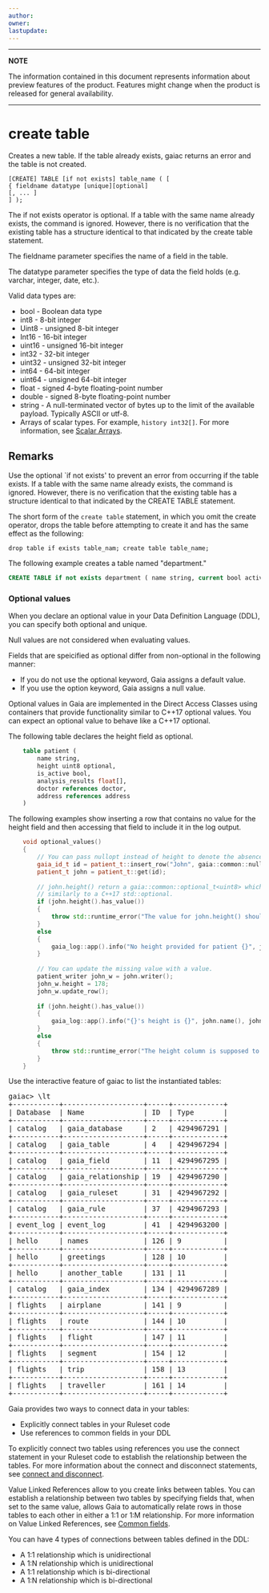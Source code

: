 ```yaml
---
author: 
owner: 
lastupdate: 
---
```


---

**NOTE**

The information contained in this document represents information about preview features of the product. Features might change when the product is released for general availability.

---
# create table

Creates a new table. If the table already exists, gaiac returns an error and the table is not created.

```
[CREATE] TABLE [if not exists] table_name ( [
{ fieldname datatype [unique][optional]
[, ... ]
] );
```

The if not exists operator is optional. If a table with the same name already exists, the command is ignored. However, there is no verification that the existing table has a structure identical to that indicated by the create table statement.

The fieldname parameter specifies the name of a field in the table.

The datatype parameter specifies the type of data the field holds (e.g. varchar, integer, date, etc.).

Valid data types are:

- bool - Boolean data type
- int8 - 8-bit integer
- Uint8 - unsigned 8-bit integer
- Int16 - 16-bit integer
- uint16 - unsigned 16-bit integer
- int32 - 32-bit integer
- uint32 - unsigned 32-bit integer
- int64 - 64-bit integer
- uint64 - unsigned 64-bit integer
- float - signed 4-byte floating-point number
- double - signed 8-byte floating-point number
- string - A null-terminated vector of bytes up to the limit of the available payload. Typically ASCII or utf-8.
- Arrays of scalar types. For example, `history int32[]`. For more information, see [Scalar Arrays](declarative-scalar-arrays.md).

## Remarks

Use the optional `if not exists' to prevent an error from occurring if the table exists. If a table with the same name already exists, the command is ignored. However, there is no verification that the existing table has a structure identical to that indicated by the CREATE TABLE statement.

The short form of the `create table` statement, in which you omit the create operator, drops the table before attempting to create it and has the same effect as the following:

`drop table if exists table_nam; create table table_name;`

The following example creates a table named "department."

```sql
CREATE TABLE if not exists department ( name string, current bool active);
```

### Optional values

When you declare an optional value in your Data Definition Language (DDL), you can specify both optional and unique.

Null values are not considered when evaluating values.

Fields that are speicified as optional differ from non-optional in the following manner:

- If you do not use the optional keyword, Gaia assigns a default value.
- If you use the option keyword, Gaia assigns a null value.

Optional values in Gaia are implemented in the Direct Access Classes using containers that provide functionality similar to  C++17 optional values. You can expect an optional value to behave like a C++17 optional.

The following table declares the height field as optional.

```sql
    table patient (
        name string,
        height uint8 optional,
        is_active bool,
        analysis_results float[],
        doctor references doctor,
        address references address
    )
```

The following examples show inserting a row that contains no value for the height field and then accessing that field to include it in the log output.

```cpp
    void optional_values()
    {
        // You can pass nullopt instead of height to denote the absence of value.
        gaia_id_t id = patient_t::insert_row("John", gaia::common::nullopt, false, {});
        patient_t john = patient_t::get(id);
    
        // john.height() return a gaia::common::optional_t<uint8> which behaves
        // similarly to a C++17 std::optional.
        if (john.height().has_value())
        {
            throw std::runtime_error("The value for john.height() should be missing.");
        }
        else
        {
            gaia_log::app().info("No height provided for patient {}", john.name());
        }
    
        // You can update the missing value with a value.
        patient_writer john_w = john.writer();
        john_w.height = 178;
        john_w.update_row();
    
        if (john.height().has_value())
        {
            gaia_log::app().info("{}'s height is {}", john.name(), john.height().value());
        }
        else
        {
            throw std::runtime_error("The height column is supposed to have a value.");
        }
    }
```

Use the interactive feature of gaiac to list the instantiated tables:

<pre>
gaiac> \lt
+-----------+-------------------+-----+------------+
| Database  | Name              | ID  | Type       |
+-----------+-------------------+-----+------------+
| catalog   | gaia_database     | 2   | 4294967291 |
+-----------+-------------------+-----+------------+
| catalog   | gaia_table        | 4   | 4294967294 |
+-----------+-------------------+-----+------------+
| catalog   | gaia_field        | 11  | 4294967295 |
+-----------+-------------------+-----+------------+
| catalog   | gaia_relationship | 19  | 4294967290 |
+-----------+-------------------+-----+------------+
| catalog   | gaia_ruleset      | 31  | 4294967292 |
+-----------+-------------------+-----+------------+
| catalog   | gaia_rule         | 37  | 4294967293 |
+-----------+-------------------+-----+------------+
| event_log | event_log         | 41  | 4294963200 |
+-----------+-------------------+-----+------------+
| hello     | names             | 126 | 9          |
+-----------+-------------------+-----+------------+
| hello     | greetings         | 128 | 10         |
+-----------+-------------------+-----+------------+
| hello     | another_table     | 131 | 11         |
+-----------+-------------------+-----+------------+
| catalog   | gaia_index        | 134 | 4294967289 |
+-----------+-------------------+-----+------------+
| flights   | airplane          | 141 | 9          |
+-----------+-------------------+-----+------------+
| flights   | route             | 144 | 10         |
+-----------+-------------------+-----+------------+
| flights   | flight            | 147 | 11         |
+-----------+-------------------+-----+------------+
| flights   | segment           | 154 | 12         |
+-----------+-------------------+-----+------------+
| flights   | trip              | 158 | 13         |
+-----------+-------------------+-----+------------+
| flights   | traveller         | 161 | 14         |
+-----------+-------------------+-----+------------+
</pre>

Gaia provides two ways to connect data in your tables:

- Explicitly connect tables in your Ruleset code
- Use references to common fields in your DDL

To explicitly connect two tables using references you use the connect statement in your Ruleset code to establish the relationship between the tables. For more information about the connect and disconnect statements, see [connect and disconnect](declarative-connect-disconnect.md).

Value Linked References allow to you create links between tables. You can establish a relationship between two tables by specifying fields that, when set to the same value, allows Gaia to automatically relate rows in those tables to each other in either a 1:1 or 1:M relationship. For more information on Value Linked References, see [Common fields](ddl-implicit-relationships.md).

You can have 4 types of connections between tables defined in the DDL:

- A 1:1 relationship which is unidirectional
- A 1:N relationship which is unidirectional
- A 1:1 relationship which is bi-directional
- A 1:N relationship which is bi-directional

